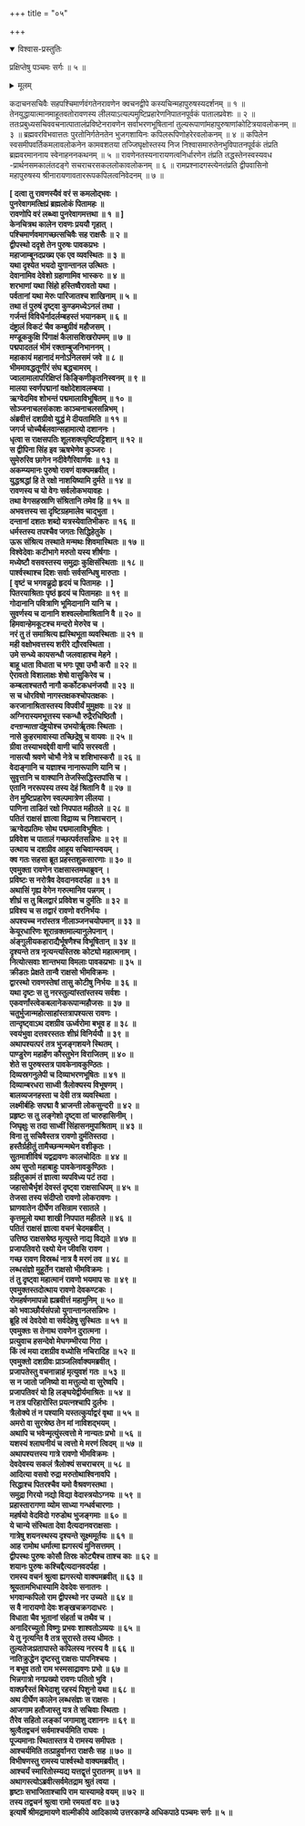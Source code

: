 +++
title = "०५"

+++

<details open><summary>विश्वास-प्रस्तुतिः</summary>

प्रक्षिप्तेषु पञ्चमः सर्गः ॥ ५ ॥
</details>

<details><summary>मूलम्</summary>

प्रक्षिप्तेषु पञ्चमः सर्गः ॥ ५ ॥
</details>

कदाचनसचिवैः सहपश्चिमार्णवंगतेनरावणेन क्वचनद्वीपे कस्यचिन्महापुरुषस्यदर्शनम् ॥ १ ॥ तेनयुद्धायात्मानमाहूतवतोरावणस्य लीलयाऽत्यल्पमुष्टिप्रहारेणनिपातनपूर्वकं पातालप्रवेशः ॥ २ ॥ ततःप्रबुध्यसचिववचनात्पातालंप्रविष्टेनरावणेन सर्वाभरणभूषितानां तुल्यरूपाणांमहापुरुषाणांकोटित्रयावलोकनम् ॥ ३ ॥ ब्रह्मवरविभवात्ततः पुरतोनिर्गतेनतेन भुजगशायिनः कपिलरूपिणोहरेरवलोकनम् ॥ ४ ॥ कपिलेन स्वसमीपवर्तिकमलावलोकनेन कामवशतया तज्जिघृक्षोस्तस्य निज निश्वासमारुतेनभुविपातनपूर्वकं तंप्रति ब्रह्मवरमाननाय स्वेनाहननकथनम् ॥ ५ ॥ रावणेनतस्यनारायणत्वनिर्धारणेन तंप्रति तद्धस्तेनस्वस्यवध -प्रार्थनसमकालंतदङ्गे सचराचरसकललोकावलोकनम् ॥ ६ ॥ रामप्रश्नादगस्त्येनतंप्रति द्वीपवासिनो महापुरुषस्य श्रीनारायणावताररूपकपिलत्वनिवेदनम् ॥ ७ ॥

**\[ दत्वा तु रावणस्यैवं वरं स कमलोद्भवः ।  
पुनरेवागमत्क्षिप्रं ब्रह्मलोकं पितामहः ॥  
रावणोपि वरं लब्ध्वा पुनरेवागमत्तथा ॥ १ ॥ \]  
केनचित्रथ कालेन रावणः प्रययौ गृहात् ।  
पश्चिमार्णवमागच्छत्सचिवैः सह राक्षसैः ॥ २ ॥  
द्वीपस्थो ददृशे तेन पुरुषः पावकप्रभः ।  
महाजाम्बूनदप्रख्य एक एव व्यवस्थितः ॥ ३ ॥  
यथा दृश्येत भयदो युगान्तानल उत्थितः ।  
देवानामिव देवेशो ग्रहाणामिव भास्करः ॥ ४ ॥  
शरभाणां यथा सिंहो हस्तिष्वैरावतो यथा ।  
पर्वतानां यथा मेरुः पारिजातश्च शाखिनाम् ॥ ५ ॥  
तथा तं पुरुषं दृष्ट्वा कुण्डमध्येऽनलं तथा ।  
गर्जन्तं विविधैर्नादर्लम्बहस्तं भयानकम् ॥ ६ ॥  
दंष्ट्रालं विकटं चैव कम्बुग्रीवं महौजसम् ।  
मण्डूककुक्षि पिंगाक्षं कैलासशिखरोपमम् ॥ ७ ॥  
पद्मपादतलं भीमं रक्ताम्बुजनिभाननम् ।  
महाकायं महानादं मनोऽनिलसमं जवे ॥ ८ ॥  
भीममावद्धतूणीरं संघ बद्धचामरम् ।  
ज्वालामालापरिक्षिप्तं किङ्किणीकृतनिस्वनम् ॥ ९ ॥  
मालया स्वर्णपद्मानां वक्षोदेशावलम्बया ।  
ऋग्वेदमिव शोभन्तं पद्ममालाविभूषितम् ॥ १० ॥  
सोञ्जनाचलसंकाशः काञ्चनाचलसन्निभम् ।  
अंब्रवीत्तं दशग्रीवो युद्धं मे दीयतामिति ॥ ११ ॥  
जगर्ज चोच्चैर्बलवान्सहामात्यो दशाननः ।  
धृत्वा स राक्षसपतिः शूलशक्त्यृष्टिपट्टिशान् ॥ १२ ॥  
स द्वीपिना सिंह इव ऋषभेणेव कुञ्जरः ।  
सुमेरुरिव छागेन नदीवेगैरिवार्णवः ॥ १३ ॥  
अकम्प्यमानः पुरुषो रावणं वाक्यमब्रवीत् ।  
युद्धश्रद्धां हि ते रक्षो नाशयिष्यामि दुर्मते ॥ १४ ॥  
रावणस्य च यो वेगः सर्वलोकभयावहः ।  
तथा वेगसहस्राणि संश्रितानि तमेव हि ॥ १५ ॥  
अभवत्तस्य सा दृष्टिग्रहमालेव चाद्भुता ।  
दन्तानां दशतः शब्दो यत्रस्येवातिभीकरः ॥ १६ ॥  
धर्मस्तस्य तपश्चैव जगतः सिद्धिहेतुके ।  
ऊरू संश्रित्य तस्थाते मन्मथः शिवमास्थितः ॥ १७ ॥  
विश्वेदेवाः कटीभागे मरुतो यस्य शीर्षगाः ।  
मध्येष्टौ वसवस्तस्य समुद्राः कुक्षिसंस्थिताः ॥ १८ ॥  
पार्श्वस्थाश्च दिशः सर्वाः सर्वसन्धिषु मारुताः ।  
\[ वृष्टं च भगवन्न्रुद्रो हृदयं च पितामहः । \]  
पितरयाश्रिताः पृष्ठं हृदयं च पितामहाः ॥ १९ ॥  
गोदानानि पवित्राणि भूमिदानानि यानि च ।  
सुवर्णस्य च दानानि शश्वल्लोमाश्रितानि वै ॥ २० ॥  
हिमवान्हेमकूटश्च मन्दरो मेरुरेव च ।  
नरं तु तं समाश्रित्य ह्यस्थिभूता व्यवस्थिताः ॥ २१ ॥  
मही वक्षोभवत्तस्य शरीरे द्यौरवस्थिता ।  
उमे सन्ध्ये कायसन्धौ जलवाहाश्च मेहने ।  
बाहू धाता विधाता च भगः पूषा उभौ करौ ॥ २२ ॥  
ऐरावतो विशालाक्षः शेषो वासुकिरेव च ।  
कम्बलाश्चतरौ नागौ कर्कोटकधनंजयौ ॥ २३ ॥  
स च धोरविषो नागस्तक्षकश्चोपतक्षकः ।  
करजानाश्रितास्तस्य विपवीर्यं मुमुक्षवः ॥ २४ ॥  
अग्निरास्यमभूत्तस्य स्कन्धौ रुद्रैरधिष्ठितौ ।  
*दन्तान्माता* दंष्ट्रयोश्च उभयोर्ॠतवः स्थिताः ।  
नासे कुहरमावास्या तच्छिद्रेषु च वायवः ॥ २५ ॥  
ग्रीवा तस्याभवद्देवी वाणी चापि सरस्वती ।  
नासत्यौ श्रवणे चोभौ नेत्रे च शशिभास्करौ ॥ २६ ॥  
वेदाङ्गानि च यज्ञाश्च नानारूपाणि यानि च ।  
सुवृत्तानि च वाक्यानि तेजस्सिद्धिस्तपांसि च ।  
एतानि नररूपस्य तस्य देहं श्रितानि वै ॥ २७ ॥  
तेन मुष्टिप्रहारेण स्वल्पमात्रेण लीलया ।  
पाणिना ताडितं रक्षो निपपात महीतले ॥ २८ ॥  
पतितं राक्षसं ज्ञात्वा विद्राव्य च निशाचरान् ।  
ऋग्वेदप्रतिमः सोथ पद्ममालाविभूषितः ।  
प्रविवेश च पातालं गच्छत्पर्वतसन्निभः ॥ २९ ॥  
उत्थाय च दशग्रीव आहूय सचिवान्स्वयम् ।  
क्व गतः सहसा ब्रूत प्रहस्तशुकसारणाः ॥ ३० ॥  
एवमुक्ता रावणेन राक्षसास्तमथाब्रुवन् ।  
प्रविष्टः स नरोत्रैव देवदानवदर्पहा ॥ ३१ ॥  
अथासिं गृह्य वेगेन गरुत्मानिव पन्नगम् ।  
शीघ्रं स तु बिलद्वारं प्रविवेश च दुर्मतिः ॥ ३२ ॥  
प्रविश्य च स तद्वारं रावणो वरनिर्भयः ।  
अपश्यच्च नरांस्तत्र नीलाञ्जनचयोपमान् ॥ ३३ ॥  
केयूरधारिणः शूरान्रक्तमाल्यानुलेपनान् ।  
अंङ्गुलीयकहाराद्यैर्भूषणैश्च विभूषितान् ॥ ३४ ॥  
दृश्यन्ते तत्र नृत्यन्त्यस्तिस्रः कोट्यो महात्मनाम् ।  
नित्योत्सवाः शान्तभया विमलाः पावकप्रभाः ॥ ३५ ॥  
क्रीडतः प्रेक्षते तान्वै राक्षसो भीमविक्रमः ।  
द्वारस्थो रावणस्तेषां तासु कोटीषु निर्भयः ॥ ३६ ॥  
यथा दृष्टः स तु नरस्तुल्यांस्तांस्तस्य सर्वशः ।  
एकवर्णांस्त्वेकबलानेकरूपान्महौजसः ॥ ३७ ॥  
चतुर्भुजान्महोत्साहांस्तत्रापश्यत्स रावणः ।  
तान्दृष्ट्वाऽथ दशग्रीव ऊर्ध्वरोमा बभूव ह ॥ ३८ ॥  
स्वयंभुवा दत्तवरस्ततः शीघ्रं विनिर्ययौ ॥ ३९ ॥  
अथापश्यत्परं तत्र भुजङ्गशयने स्थितम् ।  
पाण्डुरेण महार्हेण कौस्तुभेन विराजितम् ॥ ४० ॥  
शेते स पुरुषस्तत्र पावकेनावकुण्ठितः ।  
दिव्यस्रगनुलेपी च दिव्याभरणभूषितः ॥ ४१ ॥  
दिव्याम्बरधरा साध्वी त्रैलोक्यस्य विभूषणम् ।  
बालव्यजनहस्ता च देवी तत्र व्यवस्थिता ।  
लक्ष्मीर्बहिः सपद्मा वै भ्राजन्ती लोकसुन्दरी ॥ ४२ ॥  
प्रहृष्टः स तु लङ्गेशो दृष्ट्वा तां चारुहासिनीम् ।  
जिघृक्षुः स तदा साध्वीं सिंहासनमुपाश्रिताम् ॥ ४३ ॥  
विना तु सचिवैस्तत्र रावणो दुर्मतिस्तदा ।  
हस्तैर्ग्रहीतुं तामैच्छन्मन्मथेन वशीकृतः ।  
सुतमाशीविषं यद्वद्रावणः कालचोदितः ॥ ४४ ॥  
अथ सुप्तो महाबाहुः पावकेनावकुण्ठितः ।  
ग्रहीतुकामं तं ज्ञात्वा व्यपविध्य पटं तदा ।  
जहासोचैर्भृशं देवस्तं दृष्ट्वा राक्षसाधिपम् ॥ ४५ ॥  
तेजसा तस्य संदीप्तो रावणो लोकरावणः ।  
घ्राणवातेन दीर्घेण तसिन्राम रसातले ।  
कृत्तमूलो यथा शाखी निपपात महीतले ॥ ४६ ॥  
पतितं राक्षसं ज्ञात्वा वचनं चेदमब्रवीत् ।  
उत्तिष्ठ राक्षसश्रेष्ठ मृत्युस्ते नाद्य विद्यते ॥ ४७ ॥  
प्रजापतिवरो रक्ष्यो येन जीवसि रावण ।  
गच्छ रावण विस्रब्धं नात्र वै मरणं तव ॥ ४८ ॥  
लब्धसंज्ञो मुहूर्तेन राक्षसो भीमविक्रमः ।  
तं तु दृष्ट्वा महात्मानं रावणो भयमाप सः ॥ ४९ ॥  
एवमुक्तस्तदोत्थाय रावणो देवकण्टकः ।  
रोमहर्षणमापन्नो ह्यब्रवीत्तं महामुनिम् ॥ ५० ॥  
को भवाञ्छौर्यसंपन्नो युगान्तानलसन्निभः ।  
ब्रूहि त्वं देवदेवो वा सर्वदेहेषु सुस्थितः ॥ ५१ ॥  
एवमुक्तः स तेनाथ रावणेन दुरात्मना ।  
प्रत्युवाच हसन्देवो मेघगम्भीरया गिरा ।  
किं त्वं मया दशग्रीव वध्योसि नचिरादिह ॥ ५२ ॥  
एवमुक्तो दशग्रीवः प्राञ्जलिर्वाक्यमब्रवीत् ।  
प्रजापतेस्तु वचनान्नाहं मृत्युवशं गतः ॥ ५३ ॥  
स न जातो जनिष्यो वा मत्तुल्यो वा सुरेष्वपि ।  
प्रजापतिवरं यो हि लङ्घयेद्वीर्यमाश्रितः ॥ ५४ ॥  
न तत्र परिहारोस्ति प्रयत्नश्चापि दुर्लभः ।  
त्रैलोक्ये तं न पश्यामि यस्तत्कुर्याद्वरं वृथा ॥ ५५ ॥  
अमरो वा सुरश्रेष्ठ तेन मां नाविशद्भयम् ।  
अथापि च भवेन्मृत्युंस्त्वत्तो मे नान्यतः प्रभो ॥ ५६ ॥  
यशस्यं श्लाघनीयं च त्वत्तो मे मरणं त्विदम् ॥ ५७ ॥  
अथापश्यत्तस्य गात्रे रावणो भीमविक्रमः ।  
देवदेवस्य सकलं त्रैलोक्यं सचराचरम् ॥ ५८ ॥  
आदित्या वसवो रुद्रा मरुतोथाश्विनावपि ।  
सिद्धाश्च पितरश्चैव यमो वैश्रवणस्तथा ।  
समुद्रा गिरयो नद्यो विद्या वेदास्त्रयोऽग्नयः ॥ ५९ ॥  
प्रहास्तारागणा व्योम साध्या गन्धर्वचारणाः ।  
महर्षयो वेदविदो गरुडोथ भुजङ्गमाः ॥ ६० ॥  
ये चान्ये संस्थिता देवा दैत्यदानवराक्षसाः ।  
गात्रेषु शयनस्थस्य दृश्यन्ते सूक्ष्ममूर्तयः ॥ ६१ ॥  
आह रामोथ धर्मात्मा ह्यगस्त्यं मुनिसत्तमम् ।  
द्वीपस्थः पुरुषः कोसौ तिस्रः कोट्यैश्च ताश्च काः ॥ ६२ ॥  
शयानः पुरुषः कश्चिद्दैत्यदानवदर्पहा ।  
रामस्य वचनं श्रुत्वा ह्यगस्त्यो वाक्यमब्रवीत् ॥ ६३ ॥  
श्रूयतामभिधास्यामि देवदेवः सनातनः ।  
भगवान्कपिलो राम द्वीपस्थो नर उच्यते ॥ ६४ ॥  
स वै नारायणो देवः शङ्खचक्रगदाधरः ।  
विधाता चैव भूतानां संहर्ता च तथैव च ।  
अनादिरच्युतो विष्णुः प्रभवः शाश्वतोऽव्ययः ॥ ६५ ॥  
ये तु नृत्यन्ति वै तत्र सुरास्ते तस्य धीमतः ।  
तुल्यतेजःप्रतापास्ते कपिलस्य नरस्य वै ॥ ६६ ॥  
नातिक्रुद्धेन दृष्टस्तु राक्षसः पापनिश्चयः ।  
न बभूव ततो राम भस्मसाद्रावणः प्रभो ॥ ६७ ॥  
भिन्नगात्रो नगप्रख्यो रावणः पतितो भुवि ।  
वाक्छरैस्तं बिभेदाशु रहस्यं पिशुनो यथा ॥ ६८ ॥  
अथ दीर्घेण कालेन लब्धसंज्ञः स राक्षसः ।  
आजगाम हतौजास्तु यत्र ते सचिवाः स्थिताः ।  
तैरेव सहितो लङ्कां जगामाशु दशाननः ॥ ६९ ॥  
श्रुत्वैतद्वचनं सर्वमाश्चर्यमिति राघवः ।  
पूज्यमानाः स्थितास्तत्र ये रामस्य समीपतः ।  
आश्चर्यमिति तत्प्राहुर्वानरा राक्षसैः सह ॥ ७० ॥  
विभीषणस्तु रामस्य पार्श्वस्थो वाक्यमब्रवीत् ।  
आश्चर्यं स्मारितोस्म्यद्य यत्तद्वृत्तं पुरातनम् ॥ ७१ ॥  
अथागस्त्योऽब्रवीत्सर्वमेतद्राम श्रुतं त्वया ।  
हृष्टाः सभाजिताश्चापि राम यास्यामहे वयम् ॥ ७२ ॥  
तस्य तद्वचनं श्रुत्वा रामो रमयतां वरः ॥ ७३  
इत्यार्षे श्रीमद्रामायणे वाल्मीकीये आदिकाव्ये उत्तरकाण्डे अधिकपाठे पञ्चमः सर्गः ॥ ५ ॥**